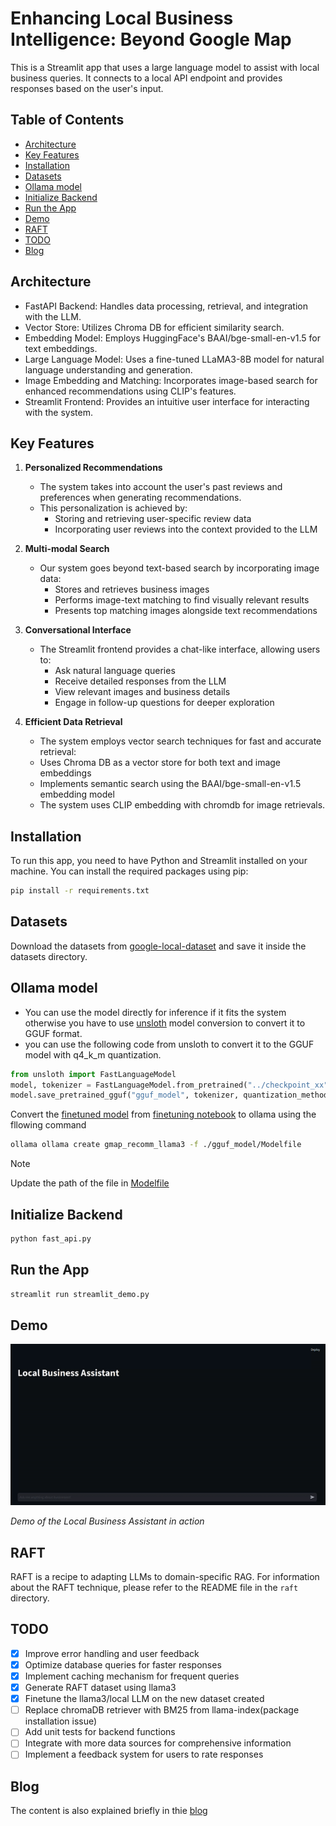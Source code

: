 

# Enhancing Local Business Intelligence: Beyond Google Map

This is a Streamlit app that uses a large language model to assist with local business queries. It connects to a local API endpoint and provides responses based on the user's input.

## Table of Contents
- [Architecture](#architecture)
- [Key Features](#key-features)
- [Installation](#installation)
- [Datasets](#datasets)
- [Ollama model](#ollama-model)
- [Initialize Backend](#initialize-backend)
- [Run the App](#run-the-app)
- [Demo](#demo)
- [RAFT](#raft)
- [TODO](#todo)
- [Blog](#blog)
  

## Architecture

- FastAPI Backend: Handles data processing, retrieval, and integration with the LLM.
- Vector Store: Utilizes Chroma DB for efficient similarity search.
- Embedding Model: Employs HuggingFace's BAAI/bge-small-en-v1.5 for text embeddings.
- Large Language Model: Uses a fine-tuned LLaMA3-8B model for natural language understanding and generation.
- Image Embedding and Matching: Incorporates image-based search for enhanced recommendations using CLIP's features.
- Streamlit Frontend: Provides an intuitive user interface for interacting with the system.

## Key Features

1. **Personalized Recommendations**
   - The system takes into account the user's past reviews and preferences when generating recommendations.
   - This personalization is achieved by:
     - Storing and retrieving user-specific review data
     - Incorporating user reviews into the context provided to the LLM

2. **Multi-modal Search**
   - Our system goes beyond text-based search by incorporating image data:
     - Stores and retrieves business images
     - Performs image-text matching to find visually relevant results
     - Presents top matching images alongside text recommendations

3. **Conversational Interface**
   - The Streamlit frontend provides a chat-like interface, allowing users to:
     - Ask natural language queries
     - Receive detailed responses from the LLM
     - View relevant images and business details
     - Engage in follow-up questions for deeper exploration

4. **Efficient Data Retrieval**
    - The system employs vector search techniques for fast and accurate retrieval:
     - Uses Chroma DB as a vector store for both text and image embeddings
     - Implements semantic search using the BAAI/bge-small-en-v1.5 embedding model
    - The system uses CLIP embedding with chromdb for image retrievals.

## Installation

To run this app, you need to have Python and Streamlit installed on your machine. You can install the required packages using pip:

```bash
pip install -r requirements.txt
```

## Datasets

Download the datasets from [google-local-dataset](https://datarepo.eng.ucsd.edu/mcauley_group/gdrive/googlelocal/#subsets) and save it inside the datasets directory.

## Ollama model

- You can use the model directly for inference if it fits the system otherwise you have to use [unsloth](https://github.com/unslothai/unsloth) model conversion to convert it to GGUF format.
- you can use the following code from unsloth to convert it to the GGUF model with q4_k_m quantization.
```python
from unsloth import FastLanguageModel
model, tokenizer = FastLanguageModel.from_pretrained("../checkpoint_xx")
model.save_pretrained_gguf("gguf_model", tokenizer, quantization_method = "q4_k_m")
```
Convert the [finetuned model]((https://drive.google.com/drive/folders/1VGyEen8RjsoP-OJL6MowOqUuWIkNQH7i)) from [finetuning notebook](notebooks/finetuning_notebook.ipynb) to ollama using the fllowing command

```bash
ollama ollama create gmap_recomm_llama3 -f ./gguf_model/Modelfile
```

> [!NOTE]
> Update the path of the file in [Modelfile](https://drive.google.com/drive/folders/1VGyEen8RjsoP-OJL6MowOqUuWIkNQH7i)

## Initialize Backend

```bash
python fast_api.py
```

## Run the App

```bash
streamlit run streamlit_demo.py
```

## Demo

![Local Business Assistant Demo](assets/demo.gif)

*Demo of the Local Business Assistant in action*

## RAFT
RAFT is a recipe to adapting LLMs to domain-specific RAG. For information about the RAFT technique, please refer to the README file in the `raft` directory.

## TODO

- [x] Improve error handling and user feedback
- [x] Optimize database queries for faster responses
- [x] Implement caching mechanism for frequent queries
- [x] Generate RAFT dataset using llama3 
- [x] Finetune the llama3/local LLM on the new dataset created 
- [ ] Replace chromaDB retriever with BM25 from llama-index(package installation issue)
- [ ] Add unit tests for backend functions
- [ ] Integrate with more data sources for comprehensive information
- [ ] Implement a feedback system for users to rate responses

## Blog
The content is also explained briefly in thie [blog](https://www.hackster.io/r-bot/enhancing-local-business-intelligence-beyond-google-map-46939f)


